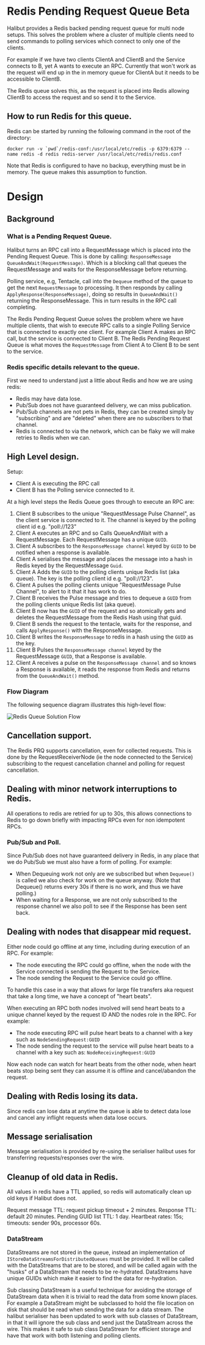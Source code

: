 # Redis Pending Request Queue Beta

Halibut provides a Redis backed pending request queue for multi node setups. This solves the problem where 
a cluster of multiple clients need to send commands to polling services which connect to only one of the
clients. 

For example if we have two clients ClientA and ClientB and the Service connects to B, yet A wants
to execute an RPC. Currently that won't work as the request will end up in the in memory queue for ClientA
but it needs to be accessible to ClientB.

The Redis queue solves this, as the request is placed into Redis allowing ClientB to access the request and
so send it to the Service.

## How to run Redis for this queue.

Redis can be started by running the following command in the root of the directory:

```
docker run -v `pwd`/redis-conf:/usr/local/etc/redis -p 6379:6379 --name redis -d redis redis-server /usr/local/etc/redis/redis.conf
```

Note that Redis is configured to have no backup, everything must be in memory. The queue makes this assumption to function.

# Design

## Background
### What is a Pending Request Queue.

Halibut turns an RPC call into a RequestMessage which is placed into the Pending Request Queue. This is done by calling: `ResponseMessage QueueAndWait(RequestMessage)`. Which is a blocking call that queues the RequestMessage and waits for the ResponseMessage before returning.

Polling service, e.g, Tentacle, call into the `Dequeue` method of the queue to get the next `RequestMessage` to processing. It then responds by calling `ApplyResponse(ResponseMessage)`, doing so results in `QueueAndWait()` returning the ResponseMessage. This in turn results in the RPC call completing.

The Redis Pending Request Queue solves the problem where we have multiple clients, that wish to execute RPC calls to a single Polling Service that is connected to exactly one client. For example Client A makes an RPC call, but the service is connected to Client B. The Redis Pending Request Queue is what moves the `RequestMessage` from Client A to Client B to be sent to the service.

### Redis specific details relevant to the queue.

First we need to understand just a little about Redis and how we are using redis:
 - Redis may have data lose.
 - Pub/Sub does not have guaranteed delivery, we can miss publication.
 - Pub/Sub channels are not pets in Redis, they can be created simply by "subscribing" and are "deleted" when there are no subscribers to that channel. 
 - Redis is connected to via the network, which can be flaky we will make retries to Redis when we can.

## High Level design.

Setup: 
 - Client A is executing the RPC call
 - Client B  has the Polling service connected to it.

At a high level steps the Redis Queue goes through to execute an RPC are:

 1. Client B subscribes to the unique "RequestMessage Pulse Channel", as the client service is connected to it. The channel is keyed by the polling client id e.g. "poll://123"
 2. Client A executes an RPC and so Calls QueueAndWait with a RequestMessage. Each RequestMessage has a unique `GUID`.
 3. Client A subscribes to the `ResponseMessage channel` keyed by `GUID` to be notified when a response is available.
 4. Client A serialises the message and places the message into a hash in Redis keyed by the RequestMessage `Guid`.
 5. Client A Adds the `GUID` to the polling clients unique Redis list (aka queue). The key is the polling client id e.g. "poll://123".
 6. Client A pulses the polling clients unique "RequestMessage Pulse Channel", to alert to it that it has work to do.
 7. Client B receives the Pulse message and tries to dequeue a `GUID` from the polling clients unique Redis list (aka queue).
 8. Client B now has the `GUID` of the request and so atomically gets and deletes the RequestMessage from the Redis Hash using that guid.
 9. Client B sends the request to the tentacle, waits for the response, and calls `ApplyResponse()` with the ResponseMessage.
 10. Client B writes the `ResponseMessage` to redis in a hash using the `GUID` as the key.
 11. Client B Pulses the `ResponseMessage channel` keyed by the RequestMessage `GUID`, that a Response is available.
 12. Client A receives a pulse on the `ResponseMessage channel` and so knows a Response is available, it reads the response from Redis and returns from the `QueueAndWait()` method.

### Flow Diagram

The following sequence diagram illustrates this high-level flow:

![Redis Queue Solution Flow](images/redis-queue-flow-diagram.svg)

## Cancellation support.

The Redis PRQ supports cancellation, even for collected requests. This is done by the RequestReceiverNode (ie the node connected to the Service) subscribing to the request cancellation channel and polling for request cancellation.

## Dealing with minor network interruptions to Redis.

All operations to redis are retried for up to 30s, this allows connections to Redis to go down briefly with impacting RPCs even for non idempotent RPCs.

###  Pub/Sub and Poll.

Since Pub/Sub does not have guaranteed delivery in Redis, in any place that we do Pub/Sub we must also have a form of polling. For example:
 - When Dequeuing work not only are we subscribed but when `Dequeue()` is called we also check for work on the queue anyway. (Note that Dequeue() returns every 30s if there is no work, and thus we have polling.)
 - When waiting for a Response, we are not only subscribed to the response channel we also poll to see if the Response has been sent back.

## Dealing with nodes that disappear mid request.

Either node could go offline at any time, including during execution of an RPC. For example:
 - The node executing the RPC could go offline, when the node with the Service connected is sending the Request to the Service.
 - The node sending the Request to the Service could go offline.

To handle this case in a way that allows for large file transfers aka request that take a long time, we have a concept of "heart beats".

When executing an RPC both nodes involved will send heart beats to a unique channel keyed by the request ID AND the nodes role in the RPC. For example:
- The node executing RPC will pulse heart beats to a channel with a key such as `NodeSendingRequest:GUID`
- The node sending the request to the service will pulse heart beats to a channel with a key such as: `NodeReceivingRequest:GUID`

Now each node can watch for heart beats from the other node, when heart beats stop being sent they can assume it is offline and cancel/abandon the request.

## Dealing with Redis losing its data.

Since redis can lose data at anytime the queue is able to detect data lose and cancel any inflight requests when data lose occurs.

## Message serialisation

Message serialisation is provided by re-using the serialiser halibut uses for transferring requests/responses over the wire.

## Cleanup of old data in Redis.

All values in redis have a TTL applied, so redis will automatically clean up old keys if Halibut does not.

Request message TTL: request pickup timeout + 2 minutes.
Response TTL: default 20 minutes.
Pending GUID list TTL: 1 day.
Heartbeat rates: 15s; timeouts: sender 90s, processor 60s.

### DataStream

DataStreams are not stored in the queue, instead an implementation of `IStoreDataStreamsForDistributedQueues` must be provided. It will be called with the DataStreams that are to be stored, and will be called again with the "husks" of a DataStream that needs to be re-hydrated. DataStreams have unique GUIDs which make it easier to find the data for re-hydration.

Sub classing DataStream is a useful technique for avoiding the storage of DataStream data when it is trivial to read the data from some known places. For example a DataStream might be subclassed to hold the file location on disk that should be read when sending the data for a data stream. The halibut serialiser has been updated to work with sub classes of DataStream, in that it will ignore the sub class and send just the DataStream across the wire. This makes it safe to sub class DataStream for efficient storage and have that work with both listening and polling clients.
